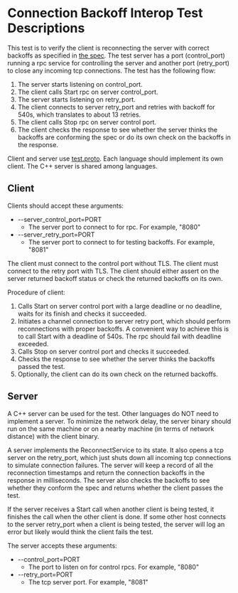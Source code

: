 # Connection Backoff Interop Test Descriptions

This test is to verify the client is reconnecting the server with correct
backoffs as specified in
[the spec](https://github.com/grpc/grpc/blob/master/doc/connection-backoff.md).
The test server has a port (control_port) running a rpc service for controlling
the server and another port (retry_port) to close any incoming tcp connections.
The test has the following flow:

1. The server starts listening on control_port.
2. The client calls Start rpc on server control_port.
3. The server starts listening on retry_port.
4. The client connects to server retry_port and retries with backoff for 540s,
   which translates to about 13 retries.
5. The client calls Stop rpc on server control port.
6. The client checks the response to see whether the server thinks the backoffs
   are conforming the spec or do its own check on the backoffs in the response.

Client and server use
[test.proto](https://github.com/grpc/grpc/blob/master/src/proto/grpc/testing/test.proto).
Each language should implement its own client. The C++ server is shared among
languages.

## Client

Clients should accept these arguments:

- --server_control_port=PORT
  - The server port to connect to for rpc. For example, "8080"
- --server_retry_port=PORT
  - The server port to connect to for testing backoffs. For example, "8081"

The client must connect to the control port without TLS. The client must connect
to the retry port with TLS. The client should either assert on the server
returned backoff status or check the returned backoffs on its own.

Procedure of client:

1. Calls Start on server control port with a large deadline or no deadline,
   waits for its finish and checks it succeeded.
2. Initiates a channel connection to server retry port, which should perform
   reconnections with proper backoffs. A convenient way to achieve this is to
   call Start with a deadline of 540s. The rpc should fail with deadline exceeded.
3. Calls Stop on server control port and checks it succeeded.
4. Checks the response to see whether the server thinks the backoffs passed the
   test.
5. Optionally, the client can do its own check on the returned backoffs.

## Server

A C++ server can be used for the test. Other languages do NOT need to implement
a server. To minimize the network delay, the server binary should run on the
same machine or on a nearby machine (in terms of network distance) with the
client binary.

A server implements the ReconnectService to its state. It also opens a
tcp server on the retry_port, which just shuts down all incoming tcp
connections to simulate connection failures. The server will keep a record of
all the reconnection timestamps and return the connection backoffs in the
response in milliseconds. The server also checks the backoffs to see whether
they conform the spec and returns whether the client passes the test.

If the server receives a Start call when another client is being tested, it
finishes the call when the other client is done. If some other host connects
to the server retry_port when a client is being tested, the server will log an
error but likely would think the client fails the test.

The server accepts these arguments:

- --control_port=PORT
  - The port to listen on for control rpcs. For example, "8080"
- --retry_port=PORT
  - The tcp server port. For example, "8081"
